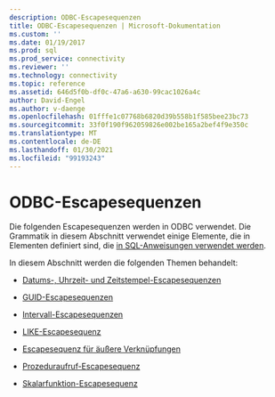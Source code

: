 ```yaml
---
description: ODBC-Escapesequenzen
title: ODBC-Escapesequenzen | Microsoft-Dokumentation
ms.custom: ''
ms.date: 01/19/2017
ms.prod: sql
ms.prod_service: connectivity
ms.reviewer: ''
ms.technology: connectivity
ms.topic: reference
ms.assetid: 646d5f0b-df0c-47a6-a630-99cac1026a4c
author: David-Engel
ms.author: v-daenge
ms.openlocfilehash: 01fffe1c07768b6820d39b558b1f585bee23bc73
ms.sourcegitcommit: 33f0f190f962059826e002be165a2bef4f9e350c
ms.translationtype: MT
ms.contentlocale: de-DE
ms.lasthandoff: 01/30/2021
ms.locfileid: "99193243"
---
```

# <a name="odbc-escape-sequences"></a>ODBC-Escapesequenzen
Die folgenden Escapesequenzen werden in ODBC verwendet. Die Grammatik in diesem Abschnitt verwendet einige Elemente, die in Elementen definiert sind, die [in SQL-Anweisungen verwendet werden](../../../odbc/reference/appendixes/elements-used-in-sql-statements.md).  
  
 In diesem Abschnitt werden die folgenden Themen behandelt:  
  
-   [Datums-, Uhrzeit- und Zeitstempel-Escapesequenzen](../../../odbc/reference/appendixes/date-time-and-timestamp-escape-sequences.md)  
  
-   [GUID-Escapesequenzen](../../../odbc/reference/appendixes/guid-escape-sequences.md)  
  
-   [Intervall-Escapesequenzen](../../../odbc/reference/appendixes/interval-escape-sequences.md)  
  
-   [LIKE-Escapesequenz](../../../odbc/reference/appendixes/like-escape-sequence.md)  
  
-   [Escapesequenz für äußere Verknüpfungen](../../../odbc/reference/appendixes/outer-join-escape-sequence.md)  
  
-   [Prozeduraufruf-Escapesequenz](../../../odbc/reference/appendixes/procedure-call-escape-sequence.md)  
  
-   [Skalarfunktion-Escapesequenz](../../../odbc/reference/appendixes/scalar-function-escape-sequence.md)
